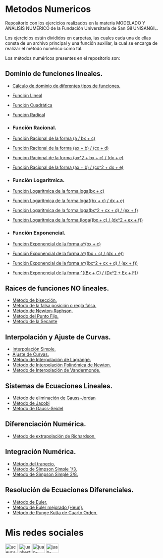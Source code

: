 # Metodos Numericos
Repositorio con los ejercicios realizados en la materia MODELADO Y ANÁLISIS NUMÉRICO de la Fundación Universitaria de San Gil UNISANGIL.

Los ejercicios están divididos en carpetas, las cuales cada una de ellas consta de un archivo principal y una función auxiliar, la cual se encarga de realizar el método numérico como tal.

Los métodos numéricos presentes en el repositorio son:

## Dominio de funciones lineales.
* [Cálculo de dominio de diferentes tipos de funciones.](https://github.com/Juan-Carlos-Estevez-Vargas/Metodos-Numericos/blob/master/01.%20Funciones/CalculadoraDominioDeFunciones.m)
* [Función Lineal](https://github.com/Juan-Carlos-Estevez-Vargas/Metodos-Numericos/blob/master/01.%20Funciones/EcuacionLineal.m)
* [Función Cuadrática](https://github.com/Juan-Carlos-Estevez-Vargas/Metodos-Numericos/blob/master/01.%20Funciones/EcuacionCuadratica.m)
* [Función Radical](https://github.com/Juan-Carlos-Estevez-Vargas/Metodos-Numericos/blob/master/01.%20Funciones/FuncionRadicalCaso1.m)

* ### Función Racional.

* [Función Racional de la forma (a / bx + c)](https://github.com/Juan-Carlos-Estevez-Vargas/Metodos-Numericos/blob/master/01.%20Funciones/EcuacionRacionalCaso1.m)
* [Función Racional de la forma (ax + b) / (cx + d)](https://github.com/Juan-Carlos-Estevez-Vargas/Metodos-Numericos/blob/master/01.%20Funciones/EcuacionRacionalCaso2.m)
* [Función Racional de la forma (ax^2 + bx + c) / (dx + e)](https://github.com/Juan-Carlos-Estevez-Vargas/Metodos-Numericos/blob/master/01.%20Funciones/EcuacionRacionalCaso3.m)
* [Función Racional de la forma (ax + b) / (cx^2 + dx + e)](https://github.com/Juan-Carlos-Estevez-Vargas/Metodos-Numericos/blob/master/01.%20Funciones/EcuacionRacionalCaso4.m)

* ### Función Logarítmica.

* [Función Logaritmica de la forma loga(bx + c)](https://github.com/Juan-Carlos-Estevez-Vargas/Metodos-Numericos/blob/master/01.%20Funciones/EcuacionLogaritmicaCaso1.m)
* [Función Logarítmica de la forma loga((bx + c) / dx + e)](https://github.com/Juan-Carlos-Estevez-Vargas/Metodos-Numericos/blob/master/01.%20Funciones/EcuacionLogaritmicaCaso2.m)
* [Función Logarítmica de la forma loga(bx^2 + cx + d) / (ex + f)](https://github.com/Juan-Carlos-Estevez-Vargas/Metodos-Numericos/blob/master/01.%20Funciones/EcuacionLogaritmicaCaso3.m)
* [Función Logarítmica de la forma (loga((bx + c) / (dx^2 + ex + f))](https://github.com/Juan-Carlos-Estevez-Vargas/Metodos-Numericos/blob/master/01.%20Funciones/EcuacionLogaritmicaCaso4.m)

* ### Función Exponencial.

* [Función Exponencial de la forma a^(bx + c)](https://github.com/Juan-Carlos-Estevez-Vargas/Metodos-Numericos/blob/master/01.%20Funciones/EcuacionExponencialCaso1.m)
* [Función Exponencial de la forma a^((bx + c) / (dx + e))](https://github.com/Juan-Carlos-Estevez-Vargas/Metodos-Numericos/blob/master/01.%20Funciones/EcuacionExponencialCaso2.m)
* [Función Exponencial de la forma a^((bx^2 + cx + d) / (ex + f))](https://github.com/Juan-Carlos-Estevez-Vargas/Metodos-Numericos/blob/master/01.%20Funciones/EcuacionExponencialCaso3.m)
* [Función Exponencial de la forma ^((Bx + C) / (Dx^2 + Ex + F))](https://github.com/Juan-Carlos-Estevez-Vargas/Metodos-Numericos/blob/master/01.%20Funciones/EcuacionExponencialCaso4.m)

## Raices de funciones NO lineales.
* [Método de bisección.](https://github.com/Juan-Carlos-Estevez-Vargas/Metodos-Numericos/tree/master/02.%20Metodo%20de%20Biseccion)
* [Método de la falsa posición o regla falsa.](https://github.com/Juan-Carlos-Estevez-Vargas/Metodos-Numericos/tree/master/03.%20Metodo%20Regla%20Falsa)
* [Método de Newton-Raphson.](https://github.com/Juan-Carlos-Estevez-Vargas/Metodos-Numericos/tree/master/05.%20Metodo%20Newton-Raphson)
* [Método del Punto Fijo.](https://github.com/Juan-Carlos-Estevez-Vargas/Metodos-Numericos/tree/master/06.%20Metodo%20del%20Punto%20Fijo)
* [Método de la Secante](https://github.com/Juan-Carlos-Estevez-Vargas/Metodos-Numericos/blob/master/18.%20Metodo%20de%20la%20Secante/MetodoDeLaSecante.m)

## Interpolación y Ajuste de Curvas.
* [Interpolación Simple.](https://github.com/Juan-Carlos-Estevez-Vargas/Metodos-Numericos/blob/master/07.%20Interpolacion%20Simple/InterpolacionSimple.m)
* [Ajuste de Curvas.](https://github.com/Juan-Carlos-Estevez-Vargas/Metodos-Numericos/blob/master/08.%20Ajuste%20de%20Curvas/AjusteDeCurvas.m)
* [Método de Interpolación de Lagrange.](https://github.com/Juan-Carlos-Estevez-Vargas/Metodos-Numericos/blob/master/09.%20Interpolacion%20de%20Lagrange/InterpolacionDeLagrange.m)
* [Método de Interpolación Polinómica de Newton.](https://github.com/Juan-Carlos-Estevez-Vargas/Metodos-Numericos/blob/master/10.%20Interpolacion%20Polinomica%20de%20Newton/InterpolacionPolinomicaDeNewton.m)
* [Método de Interpolación de Vandermonde.](https://github.com/Juan-Carlos-Estevez-Vargas/Metodos-Numericos/blob/master/11.%20Interpolacion%20de%20Vandermonde/InterpolacionDeVandermonde.m)

## Sistemas de Ecuaciones Lineales.
* [Método de eliminación de Gauss-Jordan](https://github.com/Juan-Carlos-Estevez-Vargas/Metodos-Numericos/tree/master/19.%20Metodo%20de%20Eliminacion%20de%20Gauss-Jordan)
* [Método de Jacobi](https://github.com/Juan-Carlos-Estevez-Vargas/Metodos-Numericos/blob/master/20.%20Metodo%20de%20Jacobi/MetodoDeJacobi.m)
* [Método de Gauss-Seidel](https://github.com/Juan-Carlos-Estevez-Vargas/Metodos-Numericos/blob/master/21.%20Metodo%20de%20Gauss-Seidel/gauss_seidel.m)

## Diferenciación Numérica.
* [Método de extrapolación de Richardson.](https://github.com/Juan-Carlos-Estevez-Vargas/Metodos-Numericos/blob/master/04.%20Metodo%20de%20Richardson/MetodoDeRichardson.m)

## Integración Numérica.
* [Método del trapecio.](https://github.com/Juan-Carlos-Estevez-Vargas/Metodos-Numericos/blob/master/12.%20Metodo%20del%20Trapecio/MetodoDelTrapecio.m)
* [Método de Simpson Simple 1/3.](https://github.com/Juan-Carlos-Estevez-Vargas/Metodos-Numericos/blob/master/13.%20Metodo%20de%20Simpson%20un%20tercio/MetodoDeSimpsonUnTercio.m)
* [Método de Simpson Simple 3/8.](https://github.com/Juan-Carlos-Estevez-Vargas/Metodos-Numericos/blob/master/14.%20Metodo%20de%20Simpson%203_8/MetodoDeSimpson3_8.m)

## Resolución de Ecuaciones Diferenciales.
* [Método de Euler.](https://github.com/Juan-Carlos-Estevez-Vargas/Metodos-Numericos/blob/master/15.%20Metodo%20de%20Euler/MetodoDeEuler.m)
* [Método de Euler mejorado (Heun).]()
* [Método de Runge Kutta de Cuarto Orden.](https://github.com/Juan-Carlos-Estevez-Vargas/Metodos-Numericos/blob/master/17.%20Metodo%20de%20Runge%20Kutta%20de%20Cuarto%20Orden/RungeKutta.m)

# Mis redes sociales

 <a href="https://www.youtube.com/channel/UCEUrVWPMTrXIWzn5CwnjYhQ" target="blank"><img align="center" src="https://raw.githubusercontent.com/rahuldkjain/github-profile-readme-generator/master/src/images/icons/Social/youtube.svg" alt="uceurvwpmtrxiwzn5cwnjyhq" height="30" width="40" /></a> 
<a href="https://instagram.com/juankestevez" target="blank"><img align="center" src="https://raw.githubusercontent.com/rahuldkjain/github-profile-readme-generator/master/src/images/icons/Social/instagram.svg" alt="juankestevez" height="30" width="40" /></a>
 <a href="https://linkedin.com/in/juan-carlos-estevez-vargas-4abb8b14a/" target="blank"><img align="center" src="https://raw.githubusercontent.com/rahuldkjain/github-profile-readme-generator/master/src/images/icons/Social/linked-in-alt.svg" alt="juan-carlos-estevez-vargas-4abb8b14a/" height="30" width="40" /></a> 
 <a href="https://codepen.io/juan-carlos-estevez-vargas" target="blank"><img align="center" src="https://raw.githubusercontent.com/rahuldkjain/github-profile-readme-generator/master/src/images/icons/Social/codepen.svg" alt="juan-carlos-estevez-vargas" height="30" width="40" /></a>

